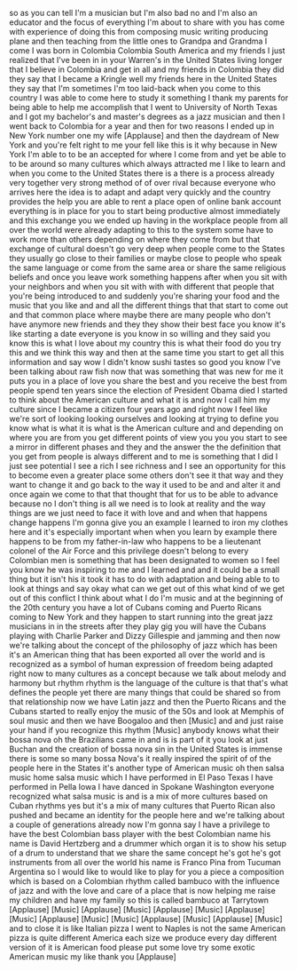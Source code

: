 
so as you can tell I&#39;m a musician but
I&#39;m also bad no and I&#39;m also an educator
and the focus of everything I&#39;m about to
share with you has come with experience
of doing this from composing music
writing producing plane and then
teaching from the little ones to Grandpa
and Grandma I come I was born in
Colombia Colombia South America and my
friends I just realized that I&#39;ve been
in in your Warren&#39;s in the United States
living longer that I believe in Colombia
and get in all and my friends in
Colombia
they did they say that I became a
Kringle well my friends here in the
United States they say that I&#39;m
sometimes I&#39;m too laid-back when you
come to this country I was able to come
here to study it something I thank my
parents for being able to help me
accomplish that I went to University of
North Texas and I got my bachelor&#39;s and
master&#39;s degrees as a jazz musician and
then I went back to Colombia for a year
and then for two reasons I ended up in
New York number one my wife
[Applause]
and then the daydream of New York and
you&#39;re felt right to me
your fell like this is it why because in
New York I&#39;m able to to be an accepted
for where I come from and yet be able to
to be around so many cultures which
always attracted me I like to learn and
when you come to the United States there
is a there is a process already very
together very strong method of of over
rival because everyone who arrives here
the idea is to adapt and adapt very
quickly and the country provides the
help you are able to rent a place open
of online bank account everything is in
place for you to start being productive
almost immediately and this exchange you
we ended up having in the workplace
people from all over the world were
already adapting to this to the system
some have to work more than others
depending on where they come from but
that exchange of cultural doesn&#39;t go
very deep when people come to the States
they usually go close to their families
or maybe close to people who speak the
same language or come from the same area
or share the same religious beliefs and
once you leave work something happens
after when you sit with your neighbors
and when you sit with with with
different that people that you&#39;re being
introduced to and suddenly you&#39;re
sharing your food and the music that you
like and and all the different things
that that start to come out and that
common place where maybe there are many
people who don&#39;t have anymore new
friends and they they show their best
face you know it&#39;s like starting a date
everyone is you know in so willing and
they said you know this is what I love
about my country
this is what their food do you try this
and we think this way and then at the
same time you start to get all this
information and say wow I didn&#39;t know
sushi tastes so good you know I&#39;ve been
talking about raw fish now that was
something that was new for me it puts
you in a place of love you share the
best and you receive the best from
people spend ten years since the
election of President Obama died I
started to think about the American
culture and what it is and now I call
him my culture since I became a citizen
four years ago and right now I feel like
we&#39;re sort of looking looking ourselves
and looking at trying to define you know
what is what it is what is the American
culture and and depending on where you
are from you get different points of
view you you you start to see a mirror
in different phases and they and the
answer the the definition that you get
from people is always different and to
me is something that I did I just see
potential I see a rich I see richness
and I see an opportunity for this to
become even a greater place some others
don&#39;t see it that way and they want to
change it and go back to the way it used
to be and and alter it and once again we
come to that that thought that for us to
be able to advance because no I don&#39;t
thing is all we need is to look at
reality and the way things are we just
need to face it with love and and when
that happens change
happens I&#39;m gonna give you an example I
learned to iron my clothes here and it&#39;s
especially important when when you learn
by example there happens to be from my
father-in-law who happens to be a
lieutenant colonel of the Air Force and
this privilege doesn&#39;t belong to every
Colombian men is something that has been
designated to women so I feel you know
he was inspiring to me and I learned and
and it could be a small thing but it
isn&#39;t his it took it has to do with
adaptation and being able to to look at
things and say okay what can we get out
of this
what kind of we get out of this conflict
I think about what I do
I&#39;m music and at the beginning of the
20th century you have a lot of Cubans
coming and Puerto Ricans coming to New
York and they happen to start running
into the great jazz musicians in in the
streets after they play gig you will
have the Cubans playing with Charlie
Parker and Dizzy Gillespie and jamming
and then now we&#39;re talking about the
concept of the philosophy of jazz which
has been it&#39;s an American thing that has
been exported all over the world and is
recognized as a symbol of human
expression of freedom being adapted
right now to many cultures as a concept
because we talk about melody and harmony
but rhythm rhythm is the language of the
culture is that that&#39;s what defines the
people yet there are many things that
could be shared so from that
relationship now we have Latin jazz and
then the Puerto Ricans and the Cubans
started to really enjoy the music of the
50s and look at Memphis of soul music
and then we have Boogaloo and then
[Music]
and and just raise your hand if you
recognize this rhythm
[Music]
anybody knows what their bossa nova oh
the Brazilians came in and is is part of
it you look at just Buchan and the
creation of bossa nova sin in the United
States is immense there is some so many
bossa Nova&#39;s it really inspired the
spirit of of the people here in the
States
it&#39;s another type of American music oh
then salsa music home salsa music which
I have performed in El Paso Texas I have
performed in Pella Iowa I have danced in
Spokane Washington everyone recognized
what salsa music is and is a mix of more
cultures based on Cuban rhythms yes but
it&#39;s a mix of many cultures that Puerto
Rican also pushed and became an identity
for the people here and we&#39;re talking
about a couple of generations already
now I&#39;m gonna say I have a privilege to
have the best Colombian bass player with
the best Colombian name his name is
David Hertzberg
and a drummer which organ it is to show
his setup of a drum to understand that
we share the same concept he&#39;s got he&#39;s
got instruments from all over the world
his name is Franco Pina from Tucuman
Argentina so I would like to would like
to play for you a piece a composition
which is based on a Colombian rhythm
called bambuco with the influence of
jazz and with the love and care of a
place that is now helping me raise my
children and have my family so this is
called bambuco at Tarrytown
[Applause]
[Music]
[Applause]
[Music]
[Applause]
[Music]
[Applause]
[Music]
[Applause]
[Music]
[Music]
[Applause]
[Music]
[Applause]
[Music]
and to close it is like Italian pizza I
went to Naples is not the same American
pizza is quite different America each
size we produce every day different
version of it is American food please
put some love try some exotic American
music my like thank you
[Applause]
